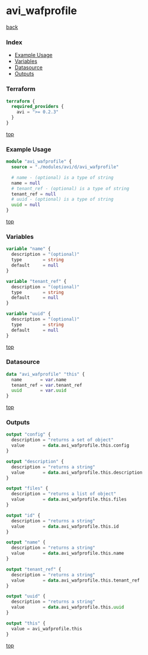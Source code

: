# avi_wafprofile

[back](../avi.md)

### Index

- [Example Usage](#example-usage)
- [Variables](#variables)
- [Datasource](#datasource)
- [Outputs](#outputs)

### Terraform

```terraform
terraform {
  required_providers {
    avi = ">= 0.2.3"
  }
}
```

[top](#index)

### Example Usage

```terraform
module "avi_wafprofile" {
  source = "./modules/avi/d/avi_wafprofile"

  # name - (optional) is a type of string
  name = null
  # tenant_ref - (optional) is a type of string
  tenant_ref = null
  # uuid - (optional) is a type of string
  uuid = null
}
```

[top](#index)

### Variables

```terraform
variable "name" {
  description = "(optional)"
  type        = string
  default     = null
}

variable "tenant_ref" {
  description = "(optional)"
  type        = string
  default     = null
}

variable "uuid" {
  description = "(optional)"
  type        = string
  default     = null
}
```

[top](#index)

### Datasource

```terraform
data "avi_wafprofile" "this" {
  name       = var.name
  tenant_ref = var.tenant_ref
  uuid       = var.uuid
}
```

[top](#index)

### Outputs

```terraform
output "config" {
  description = "returns a set of object"
  value       = data.avi_wafprofile.this.config
}

output "description" {
  description = "returns a string"
  value       = data.avi_wafprofile.this.description
}

output "files" {
  description = "returns a list of object"
  value       = data.avi_wafprofile.this.files
}

output "id" {
  description = "returns a string"
  value       = data.avi_wafprofile.this.id
}

output "name" {
  description = "returns a string"
  value       = data.avi_wafprofile.this.name
}

output "tenant_ref" {
  description = "returns a string"
  value       = data.avi_wafprofile.this.tenant_ref
}

output "uuid" {
  description = "returns a string"
  value       = data.avi_wafprofile.this.uuid
}

output "this" {
  value = avi_wafprofile.this
}
```

[top](#index)